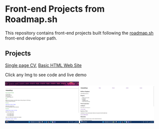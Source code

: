 # Front-end Projects from Roadmap.sh


This repository contains front-end projects built following the [roadmap.sh](https://roadmap.sh/) front-end developer path.

## Projects

[Single page CV](https://roadmap.sh/projects/single-page-cv), [Basic HTML Web Site](https://roadmap.sh/projects/basic-html-website)


Click any Img to see code and live demo

<p align = "left">
  <a href='/Frontend Projects/01-single-page-cv'>
    <img width="48%" src= "./asstes/images/project-1.png">
  </a>
  <a href = '/Frontend Projects/02-Basic-HTML-Website'>
    <img width = "48%" src="./asstes/images/project-2.png">
  </a>
</p>
